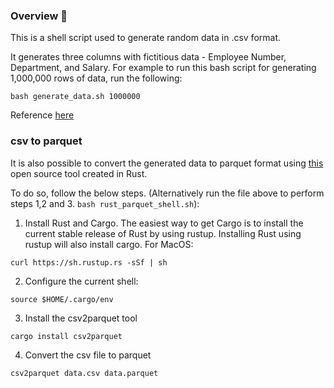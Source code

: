 ### Overview 🧿

This is a shell script used to generate random data in .csv format. 

It generates three columns with fictitious data - Employee Number, Department, and Salary. For example to run this bash script for generating 1,000,000 rows of data, run the following:

`bash generate_data.sh 1000000`

Reference [here](https://stackoverflow.com/questions/29253591/generate-large-csv-with-random-content-in-bash)

### csv to parquet
It is also possible to convert the generated data to parquet format using [this](https://github.com/domoritz/csv2parquet) open source tool created in Rust. 

To do so, follow the below steps. (Alternatively run the file above to perform steps 1,2 and 3. `bash rust_parquet_shell.sh`):

1. Install Rust and Cargo. The easiest way to get Cargo is to install the current stable release of Rust by using rustup. Installing Rust using rustup will also install cargo. For MacOS: 
```
curl https://sh.rustup.rs -sSf | sh
```

2. Configure the current shell:
```
source $HOME/.cargo/env
```

3. Install the csv2parquet tool
```
cargo install csv2parquet
```

4. Convert the csv file to parquet 
```
csv2parquet data.csv data.parquet
```
